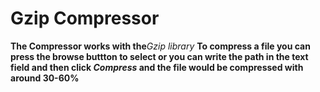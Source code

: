 <h1>Gzip Compressor</h1>

**The Compressor works with the**_Gzip library_
**To compress a file you can press the browse buttton to select or you can write the path in the text field and then click _Compress_ and the file would be compressed with around 30-60%**
